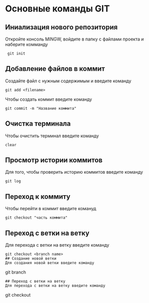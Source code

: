 # Основные команды GIT

## Иниализация нового репозитория 

Откройте консоль MINGW, войдите в папку с файлами проекта и наберите комманду 
```
 git init
```

## Добавление файлов в коммит

Создайте файл с нужным содержимым и введите команду
```
git add <filename>
```
Чтобы создать коммит введите команду
```
git commit -m "Название коммита"
```
## Очистка терминала 

Чтобы очистить терминал введите команду
```
clear
```

## Просмотр истории коммитов 

Для того, чтобы проверить историю коммитов введите команду
```
git log
```
## Переход к коммиту 

Чтобы перейти в коммит введите комануд
```
git checkout "часть коммита"
```

## Переход с ветки на ветку 

Для перехода с ветки на ветку введите команду 
```
git checkout <branch name>
## Создание новой ветки
Для создания новой ветки введите команду
```
git branch <branch name>
```
## Переход с ветки на ветку 
Для перехода с ветки на ветку введите команду
```
git checkout <branch name>
```
